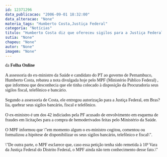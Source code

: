 ```yaml
---
id: 12371296
data_publicacao: "2006-09-01 18:32:00"
data_alteracao: "None"
materia_tags: "Humberto Costa,Justiça Federal"
categoria: "Notícias"
titulo: "Humberto Costa diz que ofereceu sigilos para a Justiça Federal "
sutia: "None"
chapeu: "None"
autor: "None"
imagem: "None"
---
```

<p><P><FONT face=Verdana>da <B>Folha Online</B><BR><BR>A assessoria do ex-ministro da Saúde e candidato do PT ao governo de Pernambuco, Humberto Costa, rebateu a nota divulgada hoje pelo MPF (Ministério Público Federal) , que informou que desconhecia que ele tinha colocado à disposição da Procuradoria seus sigilos fiscal, telefônico e bancário.<BR><BR>Segundo a assessoria de Costa, ele entregou autorização para a Justiça Federal, em Bras?lia, quebrar seus sigilos bancário, fiscal e telefônico.<BR><BR>O ex-ministro é um dos 42 indiciados pela PF acusado de envolvimento em esquema de fraudes em licitações para a compra de hemoderivados feitas pelo Ministério da Saúde.<BR><BR>O MPF informou que \"em momento algum o ex-ministro cogitou, comentou ou formalizou a hipótese de disponibilizar os seus sigilos bancário, telefônico e fiscal\". <BR><BR>\"De outra parte, o MPF esclarece que, caso essa petição tenha sido remetida à 10ª Vara da Justiça Federal do Distrito Federal, o MPF ainda não tem conhecimento desse fato.\"</FONT></P> </p>
